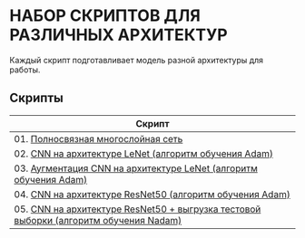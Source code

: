 # НАБОР СКРИПТОВ ДЛЯ РАЗЛИЧНЫХ АРХИТЕКТУР
Каждый скрипт подготавливает модель разной архитектуры для работы.

## Скрипты
| **Скрипт** |
| -------------------- |
| 01. [Полносвязная многослойная сеть](https://github.com/urzumo/deep_learning_projects/blob/urzumo/scripts/01_fcn.py) 
| 02. [CNN на архитектуре LeNet (алгоритм обучения Adam)](https://github.com/urzumo/deep_learning_projects/blob/urzumo/scripts/02_lenet_adam.py) 
| 03. [Аугментация CNN на архитектуре LeNet (алгоритм обучения Adam)](https://github.com/urzumo/deep_learning_projects/blob/urzumo/scripts/03_aug_cnn.py) 
| 04. [CNN на архитектуре ResNet50 (алгоритм обучения Adam)](https://github.com/urzumo/deep_learning_projects/blob/urzumo/scripts/04_resnet50.py)
| 05. [CNN на архитектуре ResNet50 + выгрузка тестовой выборки (алгоритм обучения Nadam)](https://github.com/urzumo/deep_learning_projects/blob/urzumo/scripts/05_resnet_train_test.py)
